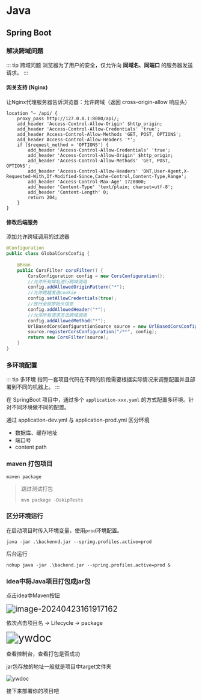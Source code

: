 # Java

## Spring Boot

### 解决跨域问题

::: tip 跨域问题
浏览器为了用户的安全，仅允许向 **同域名、同端口** 的服务器发送请求。
:::

#### 网关支持 (Nginx)

让Nginx代理服务器告诉浏览器：允许跨域（返回 cross-origin-allow 响应头）

```nginx
location ^~ /api/ {
    proxy_pass http://127.0.0.1:8080/api/;
    add_header 'Access-Control-Allow-Origin' $http_origin;
    add_header 'Access-Control-Allow-Credentials' 'true';
    add_header Access-Control-Allow-Methods 'GET, POST, OPTIONS';
    add_header Access-Control-Allow-Headers '*';
    if ($request_method = 'OPTIONS') {
        add_header 'Access-Control-Allow-Credentials' 'true';
        add_header 'Access-Control-Allow-Origin' $http_origin;
        add_header 'Access-Control-Allow-Methods' 'GET, POST, OPTIONS';
        add_header 'Access-Control-Allow-Headers' 'DNT,User-Agent,X-Requested-With,If-Modified-Since,Cache-Control,Content-Type,Range';
        add_header 'Access-Control-Max-Age' 1728000;
        add_header 'Content-Type' 'text/plain; charset=utf-8';
        add_header 'Content-Length' 0;
        return 204;
    }
}
```

#### 修改后端服务

添加允许跨域调用的过滤器

```java
@Configuration
public class GlobalCorsConfig {
    
    @Bean
    public CorsFilter corsFilter() {
        CorsConfiguration config = new CorsConfiguration();
        //允许所有域名进行跨域调用
        config.addAllowedOriginPattern("*");
        //允许跨越发送cookie
        config.setAllowCredentials(true);
        //放行全部原始头信息
        config.addAllowedHeader("*");
        //允许所有请求方法跨域调用
        config.addAllowedMethod("*");
        UrlBasedCorsConfigurationSource source = new UrlBasedCorsConfigurationSource();
        source.registerCorsConfiguration("/**", config);
        return new CorsFilter(source);
    }
}
```

### 多环境配置

::: tip 多环境
指同一套项目代码在不同的阶段需要根据实际情况来调整配置并且部署到不同的机器上。
:::

在 SpringBoot 项目中，通过多个 `application-xxx.yaml` 的方式配置多环境。针对不同环境做不同的配置。

通过 application-dev.yml 与 application-prod.yml 区分环境

* 数据库、缓存地址
* 端口号
* content path

### maven 打包项目

```shell
maven package
```

> 跳过测试打包
>
> ```shell
> mvn package -DskipTests
> ```

### 区分环境运行

在启动项目时传入环境变量，使用`prod`环境配置。

```shell
java -jar .\backennd.jar --spring.profiles.active=prod
```

后台运行

```shell
nohup java -jar .\backend.jar --spring.profiles.active=prod &
```

### idea中将Java项目打包成jar包

点击idea中Maven按钮

<img src="https://ywdoc-1306153177.cos.ap-shanghai.myqcloud.com/2024/04/23/66276ed9045d7.png" alt="image-20240423161917162" style="zoom:150%;" />

依次点击项目名 -> Lifecycle -> package

<img src="https://ywdoc-1306153177.cos.ap-shanghai.myqcloud.com/2024/04/23/66277031c7d3e.png" alt="ywdoc" style="zoom: 200%;" />

查看控制台，查看打包是否成功

jar包存放的地址一般就是项目中target文件夹

![ywdoc](https://ywdoc-1306153177.cos.ap-shanghai.myqcloud.com/2024/04/23/6627725297fff.jpg)

接下来部署你的项目吧
